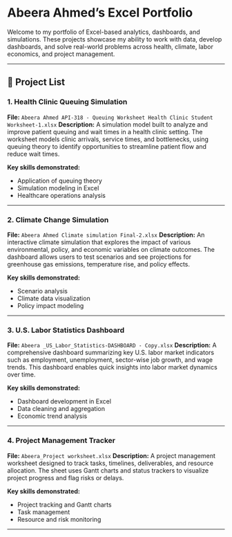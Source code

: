

# Abeera Ahmed’s Excel Portfolio

Welcome to my portfolio of Excel-based analytics, dashboards, and simulations. These projects showcase my ability to work with data, develop dashboards, and solve real-world problems across health, climate, labor economics, and project management.

---

## 📁 Project List

### 1. **Health Clinic Queuing Simulation**

**File:** `Abeera Ahmed API-318 - Queuing Worksheet Health Clinic Student Worksheet-1.xlsx`
**Description:**
A simulation model built to analyze and improve patient queuing and wait times in a health clinic setting. The worksheet models clinic arrivals, service times, and bottlenecks, using queuing theory to identify opportunities to streamline patient flow and reduce wait times.

**Key skills demonstrated:**

* Application of queuing theory
* Simulation modeling in Excel
* Healthcare operations analysis

---

### 2. **Climate Change Simulation**

**File:** `Abeera Ahmed Climate simulation Final-2.xlsx`
**Description:**
An interactive climate simulation that explores the impact of various environmental, policy, and economic variables on climate outcomes. The dashboard allows users to test scenarios and see projections for greenhouse gas emissions, temperature rise, and policy effects.

**Key skills demonstrated:**

* Scenario analysis
* Climate data visualization
* Policy impact modeling

---

### 3. **U.S. Labor Statistics Dashboard**

**File:** `Abeera _US_Labor_Statistics-DASHBOARD - Copy.xlsx`
**Description:**
A comprehensive dashboard summarizing key U.S. labor market indicators such as employment, unemployment, sector-wise job growth, and wage trends. This dashboard enables quick insights into labor market dynamics over time.

**Key skills demonstrated:**

* Dashboard development in Excel
* Data cleaning and aggregation
* Economic trend analysis

---

### 4. **Project Management Tracker**

**File:** `Abeera_Project worksheet.xlsx`
**Description:**
A project management worksheet designed to track tasks, timelines, deliverables, and resource allocation. The sheet uses Gantt charts and status trackers to visualize project progress and flag risks or delays.

**Key skills demonstrated:**

* Project tracking and Gantt charts
* Task management
* Resource and risk monitoring

---
